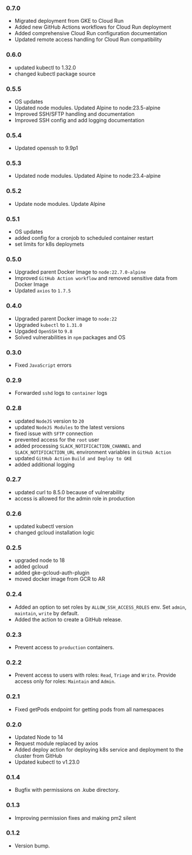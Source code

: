 ### 0.7.0
* Migrated deployment from GKE to Cloud Run
* Added new GitHub Actions workflows for Cloud Run deployment
* Added comprehensive Cloud Run configuration documentation
* Updated remote access handling for Cloud Run compatibility

### 0.6.0
* updated kubectl to 1.32.0
* changed kubectl package source

### 0.5.5
* OS updates
* Updated node modules. Updated Alpine to node:23.5-alpine
* Improved SSH/SFTP handling and documentation
* Improved SSH config and add logging documentation

### 0.5.4
* Updated openssh to 9.9p1

### 0.5.3
* Updated node modules. Updated Alpine to node:23.4-alpine

### 0.5.2
* Update node modules. Update Alpine

### 0.5.1
* OS updates
* added config for a cronjob to scheduled container restart
* set limits for k8s deploymets

### 0.5.0
* Upgraded parent Docker Image to `node:22.7.0-alpine`
* Improved `GitHub Action workflow` and removed sensitive data from Docker Image
* Updated `axios` to `1.7.5`

### 0.4.0
* Upgraded parent Docker image to `node:22`
* Upgraded `kubectl` to `1.31.0`
* Upgaded `OpenSSH` to `9.8`
* Solved vulnerabilities in `npm` packages and OS

### 0.3.0
* Fixed `JavaScript` errors 

### 0.2.9
* Forwarded `sshd` logs to `container` logs

### 0.2.8
* updated `NodeJS` version to `20`
* updated `NodeJS Modules` to the latest versions
* fixed issue with `SFTP` connection
* prevented access for the `root` user
* added processing `SLACK_NOTIFICACTION_CHANNEL` and `SLACK_NOTIFICACTION_URL` environment variables in `GitHub Action`
* updated `GitHub Action` `Build and Deploy to GKE`
* added additional logging

### 0.2.7
* updated curl to 8.5.0 because of vulnerability
* access is allowed for the admin role in production

### 0.2.6
* updated kubectl version
* changed gcloud installation logic

### 0.2.5
* upgraded node to 18
* added gcloud
* added gke-gcloud-auth-plugin
* moved docker image from GCR to AR

### 0.2.4
* Added an option to set roles by `ALLOW_SSH_ACCESS_ROLES` env. Set `admin`, `maintain`, `write` by default.
* Added the action to create a GitHub release.

### 0.2.3
* Prevent access to `production` containers.

### 0.2.2
* Prevent access to users with roles: `Read`, `Triage` and `Write`. Provide access only for roles: `Maintain` and `Admin`.

### 0.2.1
* Fixed getPods endpoint for getting pods from all namespaces

### 0.2.0
* Updated Node to 14
* Request module replaced by axios
* Added deploy action for deploying k8s service and deployment to the cluster from GitHub
* Updated kubectl to v1.23.0

### 0.1.4
* Bugfix with permissions on .kube directory.

### 0.1.3
* Improving permission fixes and making pm2 silent

### 0.1.2
* Version bump.
